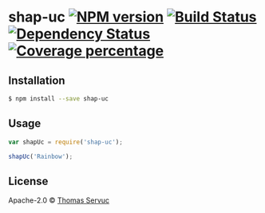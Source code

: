# shap-uc [![NPM version][npm-image]][npm-url] [![Build Status][travis-image]][travis-url] [![Dependency Status][daviddm-image]][daviddm-url] [![Coverage percentage][coveralls-image]][coveralls-url]
> 

## Installation

```sh
$ npm install --save shap-uc
```

## Usage

```js
var shapUc = require('shap-uc');

shapUc('Rainbow');
```
## License

Apache-2.0 © [Thomas Servuc](http://servuc.github.io)


[npm-image]: https://badge.fury.io/js/shap-uc.svg
[npm-url]: https://npmjs.org/package/shap-uc
[travis-image]: https://travis-ci.org/Servuc/shap-uc.svg?branch=master
[travis-url]: https://travis-ci.org/Servuc/shap-uc
[daviddm-image]: https://david-dm.org/Servuc/shap-uc.svg?theme=shields.io
[daviddm-url]: https://david-dm.org/Servuc/shap-uc
[coveralls-image]: https://coveralls.io/repos/Servuc/shap-uc/badge.svg
[coveralls-url]: https://coveralls.io/r/Servuc/shap-uc
